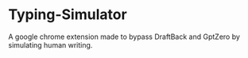 # Typing-Simulator
A google chrome extension made to bypass DraftBack and GptZero by simulating human writing.
